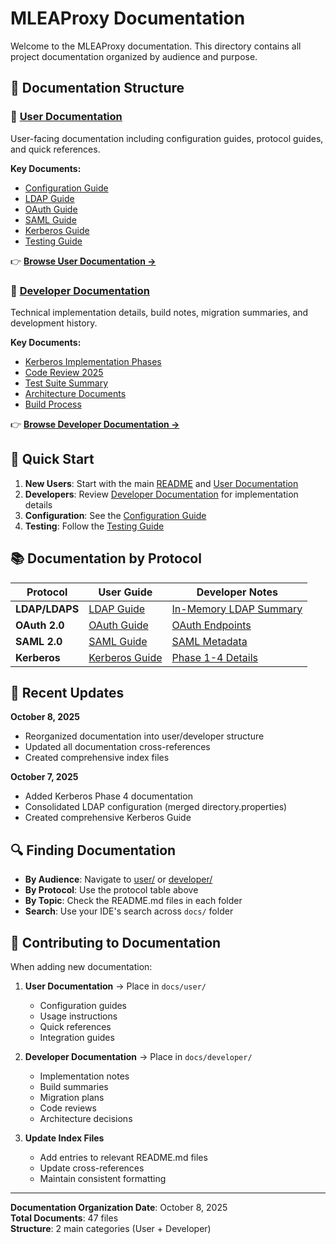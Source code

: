 # MLEAProxy Documentation

Welcome to the MLEAProxy documentation. This directory contains all project documentation organized by audience and purpose.

## 📁 Documentation Structure

### 📘 [User Documentation](./user/)

User-facing documentation including configuration guides, protocol guides, and quick references.

**Key Documents:**
- [Configuration Guide](./user/CONFIGURATION_GUIDE.md)
- [LDAP Guide](./user/LDAP_GUIDE.md)
- [OAuth Guide](./user/OAUTH_GUIDE.md)
- [SAML Guide](./user/SAML_GUIDE.md)
- [Kerberos Guide](./user/KERBEROS_GUIDE.md)
- [Testing Guide](./user/TESTING_GUIDE.md)

👉 **[Browse User Documentation →](./user/)**

### 🔧 [Developer Documentation](./developer/)

Technical implementation details, build notes, migration summaries, and development history.

**Key Documents:**
- [Kerberos Implementation Phases](./developer/KERBEROS_PHASE1_COMPLETE.md)
- [Code Review 2025](./developer/CODE_REVIEW_2025.md)
- [Test Suite Summary](./developer/TEST_SUITE_SUMMARY.md)
- [Architecture Documents](./developer/SHARED_PORT_ARCHITECTURE.md)
- [Build Process](./developer/build.md)

👉 **[Browse Developer Documentation →](./developer/)**

## 🚀 Quick Start

1. **New Users**: Start with the main [README](../README.md) and [User Documentation](./user/)
2. **Developers**: Review [Developer Documentation](./developer/) for implementation details
3. **Configuration**: See the [Configuration Guide](./user/CONFIGURATION_GUIDE.md)
4. **Testing**: Follow the [Testing Guide](./user/TESTING_GUIDE.md)

## 📚 Documentation by Protocol

| Protocol | User Guide | Developer Notes |
|----------|------------|-----------------|
| **LDAP/LDAPS** | [LDAP Guide](./user/LDAP_GUIDE.md) | [In-Memory LDAP Summary](./developer/IN_MEMORY_LDAP_DOCUMENTATION_SUMMARY.md) |
| **OAuth 2.0** | [OAuth Guide](./user/OAUTH_GUIDE.md) | [OAuth Endpoints](./developer/OAUTH_JWKS_WELLKNOWN_COMPLETE.md) |
| **SAML 2.0** | [SAML Guide](./user/SAML_GUIDE.md) | [SAML Metadata](./developer/SAML_IDP_METADATA_COMPLETE.md) |
| **Kerberos** | [Kerberos Guide](./user/KERBEROS_GUIDE.md) | [Phase 1-4 Details](./developer/KERBEROS_PHASE1_COMPLETE.md) |

## 📝 Recent Updates

**October 8, 2025**
- Reorganized documentation into user/developer structure
- Updated all documentation cross-references
- Created comprehensive index files

**October 7, 2025**
- Added Kerberos Phase 4 documentation
- Consolidated LDAP configuration (merged directory.properties)
- Created comprehensive Kerberos Guide

## 🔍 Finding Documentation

- **By Audience**: Navigate to [user/](./user/) or [developer/](./developer/)
- **By Protocol**: Use the protocol table above
- **By Topic**: Check the README.md files in each folder
- **Search**: Use your IDE's search across `docs/` folder

## 🤝 Contributing to Documentation

When adding new documentation:

1. **User Documentation** → Place in `docs/user/`
   - Configuration guides
   - Usage instructions
   - Quick references
   - Integration guides

2. **Developer Documentation** → Place in `docs/developer/`
   - Implementation notes
   - Build summaries
   - Migration plans
   - Code reviews
   - Architecture decisions

3. **Update Index Files**
   - Add entries to relevant README.md files
   - Update cross-references
   - Maintain consistent formatting

---

**Documentation Organization Date**: October 8, 2025  
**Total Documents**: 47 files  
**Structure**: 2 main categories (User + Developer)
